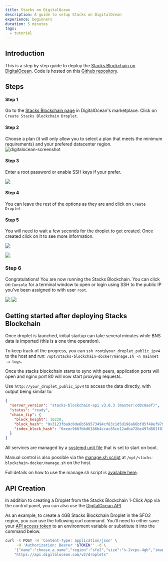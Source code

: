 ```yaml
---
title: Stacks on DigitalOcean
description: A guide to setup Stacks on DigitalOcean
experience: beginners
duration: 5 minutes
tags:
  - tutorial
---
```


## Introduction

This is a step by step guide to deploy the [Stacks Blockchain on DigitalOcean](https://marketplace.digitalocean.com/apps/stacks-blockchain). Code is hosted on this [Github repository](https://github.com/stacks-network/stacks-blockchain-docker).

## Steps

#### Step 1

Go to the [Stacks Blockchain page](https://marketplace.digitalocean.com/apps/stacks-blockchain) in DigitalOcean's marketplace. Click on `Create Stacks Blockchain Droplet`.

#### Step 2

Choose a plan (it will only allow you to select a plan that meets the minimum requirements) and your prefered datacenter region.
![digitalocean-screenshot](/images/sh_digitalocean-choose-plan.png)

#### Step 3

Enter a root password or enable SSH keys if your prefer.

![](/images/sh_digitalocean-choose-authentication.png)

#### Step 4

You can leave the rest of the options as they are and click on `Create Droplet`

#### Step 5

You will need to wait a few seconds for the droplet to get created. Once created click on it to see more information.

![](/images/sh_digitalocean-creating-droplet.png)

![](/images/sh_digitalocean-created-droplet.png)

### Step 6

Congratulations! You are now running the Stacks Blockchain. You can click on `Console` for a terminal window to open or login using SSH to the public IP you've been assigned to with user `root`.

![](/images/sh_digitalocean-console-button.png)
![](/images/sh_digitalocean-console.png)

## Getting started after deploying Stacks Blockchain

Once droplet is launched, initial startup can take several minutes while BNS data is imported (this is a one time operation).

To keep track of the progress, you can `ssh root@your_droplet_public_ipv4` to the host and run: `/opt/stacks-blockchain-docker/manage.sh -n mainnet -a logs`.

Once the stacks blockchain starts to sync with peers, application ports will open and nginx port 80 will now start proxying requests.

Use `http://your_droplet_public_ipv4` to access the data directly, with output being similar to:

```json
{
  "server_version": "stacks-blockchain-api v3.0.3 (master:cd0c8aef)",
  "status": "ready",
  "chain_tip": {
    "block_height": 16220,
    "block_hash": "0x3123fba9c0de6b569573494cf83c1d5d198a66bfd5f48ef97949b6bf11ba13be",
    "index_block_hash": "0xeec960fbbd6186b4ccac85ce12adba72be497d881f81e077305c90955b51a6ae"
  }
}
```

All services are managed by a [systemd unit file](https://github.com/stacksfoundation/stacks-machine-images/blob/master/files/etc/systemd/system/stacks.service) that is set to start on boot.

Manual control is also possible via the [manage.sh script](https://github.com/stacks-network/stacks-blockchain-docker/blob/master/manage.sh) at `/opt/stacks-blockchain-docker/manage.sh` on the host.

Full details on how to use the manage.sh script is [available here](https://github.com/stacks-network/stacks-blockchain-docker/blob/master/README.md#quickstart).

## API Creation

In addition to creating a Droplet from the Stacks Blockchain 1-Click App via the control panel, you can also use the [DigitalOcean API](https://digitalocean.com/docs/api).

As an example, to create a 4GB Stacks Blockchain Droplet in the SFO2 region, you can use the following curl command. You’ll need to either save your [API access token](https://docs.digitalocean.com/reference/api/create-personal-access-token/) to an environment variable or substitute it into the command below.

```bash
curl -X POST -H 'Content-Type: application/json' \
     -H 'Authorization: Bearer '$TOKEN'' -d \
    '{"name":"choose_a_name","region":"sfo2","size":"s-2vcpu-4gb","image":"stacksfoundation-stacksblockchain"}' \
    "https://api.digitalocean.com/v2/droplets"
```

